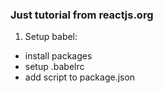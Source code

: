 ### Just tutorial from reactjs.org

1. Setup babel:  
 - install packages
 - setup .babelrc
 - add script to package.json
